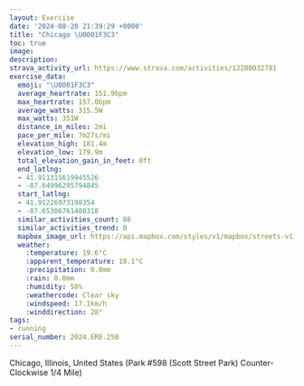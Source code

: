 ```yaml
---
layout: Exercise
date: '2024-08-20 21:39:29 +0000'
title: "Chicago \U0001F3C3"
toc: true
image:
description:
strava_activity_url: https://www.strava.com/activities/12200032781
exercise_data:
  emoji: "\U0001F3C3"
  average_heartrate: 151.9bpm
  max_heartrate: 157.0bpm
  average_watts: 315.5W
  max_watts: 351W
  distance_in_miles: 2mi
  pace_per_mile: 7m27s/mi
  elevation_high: 181.4m
  elevation_low: 179.9m
  total_elevation_gain_in_feet: 0ft
  end_latlng:
  - 41.911315619945526
  - -87.64996295794845
  start_latlng:
  - 41.91226973198354
  - -87.65306761488318
  similar_activities_count: 86
  similar_activities_trend: 0
  mapbox_image_url: https://api.mapbox.com/styles/v1/mapbox/streets-v11/static/path-5+787af2-1.0(e%7Bx~Fll~uOEwBGc%40BMFOt%40%7D%40Pc%40b%40u%40Z_%40%60%40y%40Ha%40Ac%40Bg%40McTAkHBs%40DIJARB%5ECPBX%3FJ%40BDBP%40%5C%3FfELh%40TPPFzAGZSLSDO%3FS%3Fk%40CM%3FoAC%5BI%5BQSUI%5DAs%40DM%40KFQRGNEZ%3Fr%40B%60BBZHVHLJFRD~AGTQNUFQEsCGq%40O%5DQMKCi%40%3Fu%40FQJMTGZCb%40%40~BB%5EJTVRJBl%40Al%40CRGRUHU%40SCsCEa%40IWIKQI_%40GkAHIDKLM%5EE%60%40%3FrA%40t%40Hn%40RVHDJ%40n%40%3Ft%40GPIT_%40%40S%3F%7DBEu%40GWGMOOYGaAEu%40%40QCUIq%40G%5B%40YFKFCD%3FRBn%40%3FjBDbCEdBDjA%40r%40Ez%40HxAGj%40Ff%40%3F%60AI%5EBNJZG%5C),pin-s-s+e5b22e(-87.65143,41.91171),pin-s-f+89ae00(-87.64833000000002,41.91085999999997)/auto/800x800?access_token=pk.eyJ1Ijoiam9zaGJlY2ttYW4iLCJhIjoiY205eWR2aDd1MWZ6djJrbXc4a3M0bWZleiJ9.XiG9OWkNcZk2QzjJbxLB4A
  weather:
    :temperature: 19.6°C
    :apparent_temperature: 18.1°C
    :precipitation: 0.0mm
    :rain: 0.0mm
    :humidity: 58%
    :weathercode: Clear sky
    :windspeed: 17.1km/h
    :winddirection: 28°
tags:
- running
serial_number: 2024.ERE.250
---
```

Chicago, Illinois, United States (Park #598 (Scott Street Park) Counter-Clockwise 1/4 Mile)
